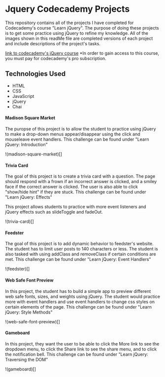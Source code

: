 # Jquery Codecademy Projects

This repository contains all of the projects I have completed for Codecademy's course "Learn jQuery". The purpose of doing these projects is to get some practice using jQuery to refine my knowledge. All of the images shown in this readMe file are completed versions of each project and include descriptions of the project's tasks.

[link to codecademy's jQuery course](https://www.codecademy.com/learn/learn-jquery)
*In order to gain access to this course, you must pay for codecademy's pro subscription.

## Technologies Used

- HTML
- CSS
- JavaScript
- jQuery
- Chai

#### Madison Square Market

The puropse of this project is to allow the student to practice using jQuery to make a drop-down menus appear/disappear using the click and mouseleave event handlers. This challenge can be found under "Learn jQuery: Introduction"

!(madison-square-market)[]

#### Trivia Card

The goal of this project is to create a trivia card with a question. The page should respond with a frown if an incorrect answer is clicked, and a smiley face if the correct answer is clicked. The user is also able to click "show/hide hint" if they are stuck. This challenge can be found under "Learn jQuery: Effects"

This project allows students to practice with more event listeners and jQuery effects such as slideToggle and fadeOut.

!(trivia-card)[]

#### Feedster

The goal of this project is to add dynamic behavior to feedster's website. The student has to limit user posts to 140 characters or less. The student is also tasked with using addClass and removeClass if certain conditions are met. This challenge can be found under "Learn jQuery: Event Handlers"

!(feedster)[]

#### Web Safe Font Preview

In this project, the student has to build a simple app to preview different web safe fonts, sizes, and weights using jQuery. The student would practice more with event handlers and use event handlers to change css styles on certain elements of the page. This challenge can be found under "Learn jQuery: Style Methods"

!(web-safe-font-preview)[]

#### Gameboard

In this project, they want the user to be able to click the More link to see the dropdown menu, to click the Share link to see the share menu, and to click the notification bell. This challenge can be found under "Learn jQuery: Traversing the DOM"

!(gameboard)[]

